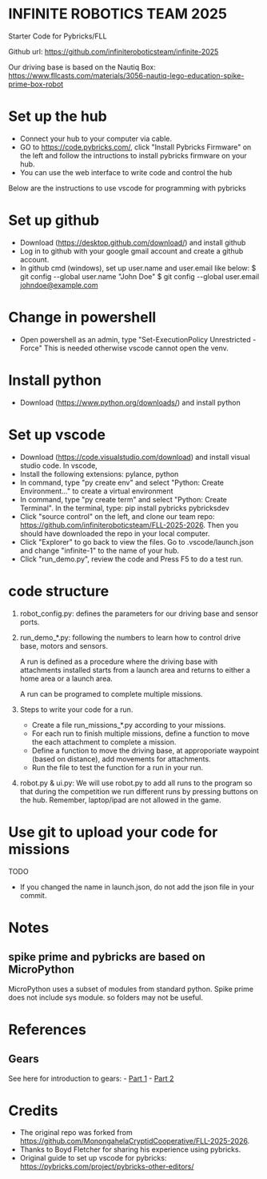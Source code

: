 # INFINITE ROBOTICS TEAM 2025
Starter Code for  Pybricks/FLL

Github url: https://github.com/infiniteroboticsteam/infinite-2025

Our driving base is based on the Nautiq Box: https://www.fllcasts.com/materials/3056-nautiq-lego-education-spike-prime-box-robot


# Set up the hub
* Connect your hub to your computer via cable.
* GO to https://code.pybricks.com/, click "Install Pybricks Firmware" on the left and follow the intructions to install pybricks firmware on your hub.
* You can use the web interface to write code and control the hub

Below are the instructions to use vscode for programming with pybricks

# Set up github
* Download (https://desktop.github.com/download/) and install github
* Log in to github with your google gmail account and create a github account.
* In github cmd (windows), set up user.name and user.email like below: 
$ git config --global user.name "John Doe"
$ git config --global user.email johndoe@example.com

# Change in powershell

* Open powershell as an admin, type "Set-ExecutionPolicy Unrestricted -Force"
This is needed otherwise vscode cannot open the venv.

# Install python

* Download (https://www.python.org/downloads/) and install python

# Set up vscode 

* Download (https://code.visualstudio.com/download) and install visual studio code. In vscode, 
* Install the following extensions: pylance, python
* In command, type "py create env" and select "Python: Create Environment..." to create a virtual environment
* In command, type "py create term" and select "Python: Create Terminal". In the terminal, type: pip install pybricks pybricksdev
* Click "source control" on the left, and clone our team repo: https://github.com/infiniteroboticsteam/FLL-2025-2026. Then you should have downloaded the repo in your local computer. 
* Click "Explorer" to go back to view the files. Go to .vscode/launch.json and change "infinite-1" to the name of your hub.
* Click "run_demo.py", review the code and Press F5 to do a test run.


# code structure

1. robot_config.py: defines the parameters for our driving base and sensor ports.

2. run_demo_*.py: following the numbers to learn how to control drive base, motors and sensors.

    A run is defined as a procedure where the driving base with attachments installed starts from a launch area and returns to either a home area or a launch area. 

    A run can be programed to complete multiple missions.
3. Steps to write your code for a run.
    * Create a file run_missions_*.py according to your missions. 
    * For each run to finish multiple missions, define a function to move the each attachment to complete a mission.
    * Define a function to move the driving base, at approporiate waypoint (based on distance), add movements for attachments.
    * Run the file to test the function for a run in your run.

4. robot.py & ui.py: We will use robot.py to add all runs to the program so that during the competition we run different runs by pressing buttons on the hub. Remember, laptop/ipad are not allowed in the game.


# Use git to upload your code for missions

TODO

* If you changed the name in launch.json, do not add the json file in your commit.

# Notes

## spike prime and pybricks are based on MicroPython
MicroPython uses a subset of modules from standard python. Spike prime does not include sys module. so folders may not be useful.


# References

## Gears

See here for introduction to gears: 
    - [Part 1](https://community.legoeducation.com/blogs/31/64)
    - [Part 2](https://community.legoeducation.com/blogs/31/70)
    

# Credits

* The original repo was forked from https://github.com/MonongahelaCryptidCooperative/FLL-2025-2026.
* Thanks to Boyd Fletcher for sharing his experience using pybricks.
* Original guide to set up vscode for pybricks: https://pybricks.com/project/pybricks-other-editors/
